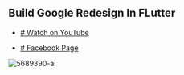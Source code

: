 
## Build Google Redesign In FLutter

- [# Watch on YouTube](https://youtu.be/J_YWK8nXmPc)

- [# Facebook Page](https://bit.ly/3570AUx)

![5689390-ai](https://user-images.githubusercontent.com/72684684/130320690-cb1573d9-582d-4cdd-ac97-75b2b3e39600.png)
